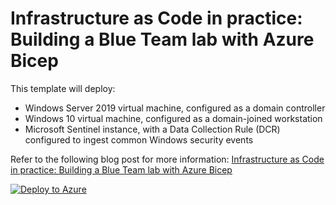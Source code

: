 # Infrastructure as Code in practice: Building a Blue Team lab with Azure Bicep
This template will deploy:
- Windows Server 2019 virtual machine, configured as a domain controller
- Windows 10 virtual machine, configured as a domain-joined workstation
- Microsoft Sentinel instance, with a Data Collection Rule (DCR) configured to ingest common Windows security events

Refer to the following blog post for more information: [Infrastructure as Code in practice: Building a Blue Team lab with Azure Bicep](https://joshua-lucas.com/building-a-blue-team-lab-with-azure-bicep/)

[![Deploy to Azure](https://aka.ms/deploytoazurebutton)](https%3A%2F%2Fraw.githubusercontent.com%2Fjoshua-a-lucas%2FBlueTeamLab%2Fmain%2Fazuredeploy.json)